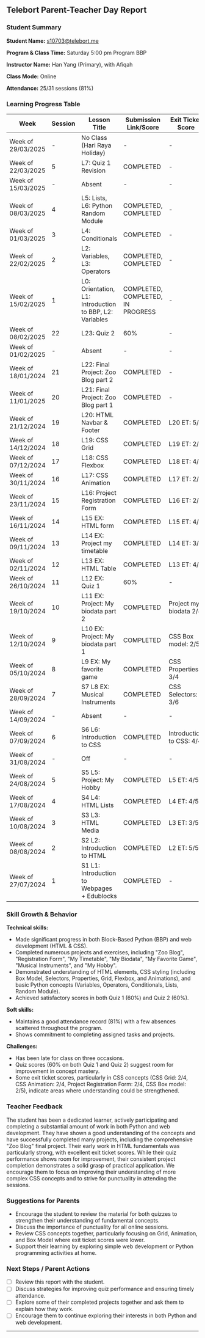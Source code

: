 ## Telebort Parent-Teacher Day Report

### Student Summary
**Student Name:** s10703@telebort.me

**Program & Class Time:** Saturday 5:00 pm Program BBP

**Instructor Name:** Han Yang (Primary), with Afiqah

**Class Mode:** Online

**Attendance:** 25/31 sessions (81%)


### Learning Progress Table

| Week | Session | Lesson Title | Submission Link/Score | Exit Ticket Score | Progress Rating |
|------|---------|-------------|------------------------|------------------|-----------------|
| Week of 29/03/2025 | - | No Class (Hari Raya Holiday) | - | - | ☆☆☆☆☆ |
| Week of 22/03/2025 | 5 | L7: Quiz 1 Revision | COMPLETED | - | ★★★☆☆ |
| Week of 15/03/2025 | - | Absent | - | - | ★★★☆☆ |
| Week of 08/03/2025 | 4 | L5: Lists, L6: Python Random Module | COMPLETED, COMPLETED | - | ★★★☆☆ |
| Week of 01/03/2025 | 3 | L4: Conditionals | COMPLETED | - | ★★★☆☆ |
| Week of 22/02/2025 | 2 | L2: Variables, L3: Operators | COMPLETED, COMPLETED | - | ★★★☆☆ |
| Week of 15/02/2025 | 1 | L0: Orientation, L1: Introduction to BBP, L2: Variables | COMPLETED, COMPLETED, IN PROGRESS | - | ★★★☆☆ |
| Week of 08/02/2025 | 22 | L23: Quiz 2 | 60% | - | ★★★☆☆ |
| Week of 01/02/2025 | - | Absent | - | - | ☆☆☆☆☆ |
| Week of 18/01/2024 | 21 | L22: Final Project: Zoo Blog part 2 | COMPLETED | - | ★★★☆☆ |
| Week of 11/01/2025 | 20 | L21: Final Project: Zoo Blog part 1 | COMPLETED | - | ★★★☆☆ |
| Week of 21/12/2024 | 19 | L20: HTML Navbar & Footer | COMPLETED | L20 ET: 5/5 | ★★★☆☆ |
| Week of 14/12/2024 | 18 | L19: CSS Grid | COMPLETED | L19 ET: 2/4 | ★★★☆☆ |
| Week of 07/12/2024 | 17 | L18: CSS Flexbox | COMPLETED | L18 ET: 4/4 | ★★★☆☆ |
| Week of 30/11/2024 | 16 | L17: CSS Animation | COMPLETED | L17 ET: 2/4 | ★★★☆☆ |
| Week of 23/11/2024 | 15 | L16: Project Registration Form | COMPLETED | L16 ET: 2/4 | ★★★☆☆ |
| Week of 16/11/2024 | 14 | L15 EX: HTML form | COMPLETED | L15 ET: 4/5 | ★★★☆☆ |
| Week of 09/11/2024 | 13 | L14 EX: Project my timetable | COMPLETED | L14 ET: 3/4 | ★★★☆☆ |
| Week of 02/11/2024 | 12 | L13 EX: HTML Table | COMPLETED | L13 ET: 4/4 | ★★★☆☆ |
| Week of 26/10/2024 | 11 | L12 EX: Quiz 1 | 60% | - | ★★★☆☆ |
| Week of 19/10/2024 | 10 | L11 EX: Project: My biodata part 2 | COMPLETED | Project my biodata 2/4 | ★★★☆☆ |
| Week of 12/10/2024 | 9 | L10 EX: Project: My biodata part 1 | COMPLETED | CSS Box model: 2/5 | ★★★☆☆ |
| Week of 05/10/2024 | 8 | L9 EX: My favorite game | COMPLETED | CSS Properties 3/4 | ★★★☆☆ |
| Week of 28/09/2024 | 7 | S7 L8 EX: Musical Instruments | COMPLETED | CSS Selectors: 3/6 | ★★★☆☆ |
| Week of 14/09/2024 | - | Absent | - | - | ☆☆☆☆☆ |
| Week of 07/09/2024 | 6 | S6 L6: Introduction to CSS | COMPLETED | Introduction to CSS: 4/4 | ★★★★☆ |
| Week of 31/08/2024 | - | Off | - | - | ☆☆☆☆☆ |
| Week of 24/08/2024 | 5 | S5 L5: Project: My Hobby | COMPLETED | L5 ET: 4/5 | ★★★★☆ |
| Week of 17/08/2024 | 4 | S4 L4: HTML Lists | COMPLETED | L4 ET: 4/5 | ★★★★☆ |
| Week of 10/08/2024 | 3 | S3 L3: HTML Media | COMPLETED | L3 ET: 3/5 | ★★★★☆ |
| Week of 08/08/2024 | 2 | S2 L2: Introduction to HTML | COMPLETED | L2 ET: 5/5 | ★★★★☆ |
| Week of 27/07/2024 | 1 | S1 L1: Introduction to Webpages + Edublocks | COMPLETED | - | ★★★★☆ |

### Skill Growth & Behavior

**Technical skills:**
* Made significant progress in both Block-Based Python (BBP) and web development (HTML & CSS).
* Completed numerous projects and exercises, including "Zoo Blog", "Registration Form", "My Timetable", "My Biodata", "My Favorite Game", "Musical Instruments", and "My Hobby".
* Demonstrated understanding of HTML elements, CSS styling (including Box Model, Selectors, Properties, Grid, Flexbox, and Animations), and basic Python concepts (Variables, Operators, Conditionals, Lists, Random Module).
* Achieved satisfactory scores in both Quiz 1 (60%) and Quiz 2 (60%).

**Soft skills:**
* Maintains a good attendance record (81%) with a few absences scattered throughout the program.
* Shows commitment to completing assigned tasks and projects.

**Challenges:**
* Has been late for class on three occasions.
* Quiz scores (60% on both Quiz 1 and Quiz 2) suggest room for improvement in concept mastery.
* Some exit ticket scores, particularly in CSS concepts (CSS Grid: 2/4, CSS Animation: 2/4, Project Registration Form: 2/4, CSS Box model: 2/5), indicate areas where understanding could be strengthened.

### Teacher Feedback

The student has been a dedicated learner, actively participating and completing a substantial amount of work in both Python and web development. They have shown a good understanding of the concepts and have successfully completed many projects, including the comprehensive "Zoo Blog" final project. Their early work in HTML fundamentals was particularly strong, with excellent exit ticket scores. While their quiz performance shows room for improvement, their consistent project completion demonstrates a solid grasp of practical application. We encourage them to focus on improving their understanding of more complex CSS concepts and to strive for punctuality in attending the sessions.

### Suggestions for Parents

* Encourage the student to review the material for both quizzes to strengthen their understanding of fundamental concepts.
* Discuss the importance of punctuality for all online sessions.
* Review CSS concepts together, particularly focusing on Grid, Animation, and Box Model where exit ticket scores were lower.
* Support their learning by exploring simple web development or Python programming activities at home.

### Next Steps / Parent Actions

* [ ] Review this report with the student.
* [ ] Discuss strategies for improving quiz performance and ensuring timely attendance.
* [ ] Explore some of their completed projects together and ask them to explain how they work.
* [ ] Encourage them to continue exploring their interests in both Python and web development.

---